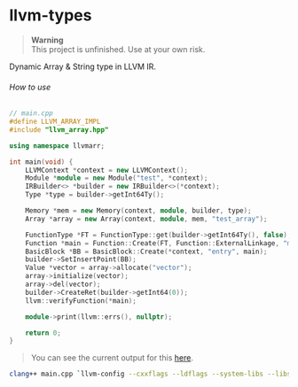 # llvm-types

> __Warning__ \
> This project is unfinished. Use at your own risk.

Dynamic Array & String type in LLVM IR.

###### How to use

```cpp
// main.cpp
#define LLVM_ARRAY_IMPL
#include "llvm_array.hpp"

using namespace llvmarr;

int main(void) {
    LLVMContext *context = new LLVMContext();
    Module *module = new Module("test", *context);
    IRBuilder<> *builder = new IRBuilder<>(*context);
    Type *type = builder->getInt64Ty();

    Memory *mem = new Memory(context, module, builder, type);
    Array *array = new Array(context, module, mem, "test_array");

    FunctionType *FT = FunctionType::get(builder->getInt64Ty(), false);
    Function *main = Function::Create(FT, Function::ExternalLinkage, "main", *module);
    BasicBlock *BB = BasicBlock::Create(*context, "entry", main);
    builder->SetInsertPoint(BB);
    Value *vector = array->allocate("vector");
    array->initialize(vector);
    array->del(vector);
    builder->CreateRet(builder->getInt64(0));
    llvm::verifyFunction(*main);

    module->print(llvm::errs(), nullptr);

    return 0;
}
```

> You can see the current output for this [here](./llvm_array.ll).

```zsh
clang++ main.cpp `llvm-config --cxxflags --ldflags --system-libs --libs core` -std=c++20 -stdlib=libc++ 
```